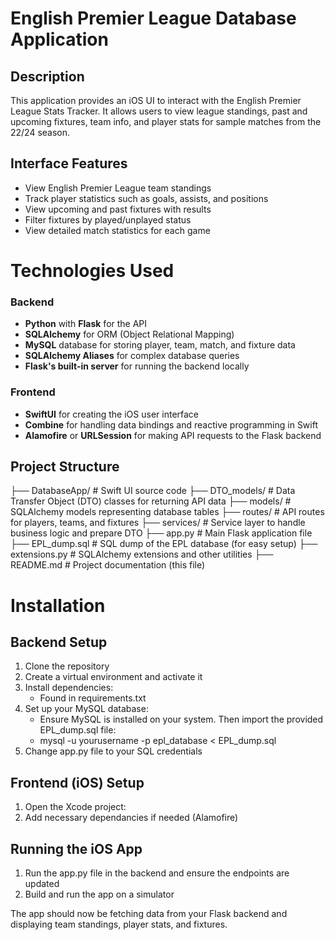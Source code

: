# English Premier League Database Application

## Description

This application provides an iOS UI to interact with the English Premier League Stats Tracker. It allows users to view league standings, past and upcoming fixtures, team info, and player stats for sample matches from the 22/24 season.

## Interface Features

- View English Premier League team standings
- Track player statistics such as goals, assists, and positions
- View upcoming and past fixtures with results
- Filter fixtures by played/unplayed status
- View detailed match statistics for each game

# Technologies Used

### Backend
- **Python** with **Flask** for the API
- **SQLAlchemy** for ORM (Object Relational Mapping)
- **MySQL** database for storing player, team, match, and fixture data
- **SQLAlchemy Aliases** for complex database queries
- **Flask's built-in server** for running the backend locally

### Frontend
- **SwiftUI** for creating the iOS user interface
- **Combine** for handling data bindings and reactive programming in Swift
- **Alamofire** or **URLSession** for making API requests to the Flask backend

## Project Structure

├── DatabaseApp/            # Swift UI source code
├── DTO_models/             # Data Transfer Object (DTO) classes for returning API data
├── models/                 # SQLAlchemy models representing database tables
├── routes/                 # API routes for players, teams, and fixtures
├── services/               # Service layer to handle business logic and prepare DTO
├── app.py                  # Main Flask application file
├── EPL_dump.sql            # SQL dump of the EPL database (for easy setup)
├── extensions.py           # SQLAlchemy extensions and other utilities
├── README.md               # Project documentation (this file)


# Installation

## Backend Setup
1. Clone the repository
2. Create a virtual environment and activate it
3. Install dependencies:
    - Found in requirements.txt
4. Set up your MySQL database:
    - Ensure MySQL is installed on your system. Then import the provided EPL_dump.sql file:
    - mysql -u yourusername -p epl_database < EPL_dump.sql
5. Change app.py file to your SQL credentials 

## Frontend (iOS) Setup
1. Open the Xcode project:
2. Add necessary dependancies if needed (Alamofire)

## Running the iOS App

1. Run the app.py file in the backend and ensure the endpoints are updated
2. Build and run the app on a simulator

The app should now be fetching data from your Flask backend and displaying team standings, player stats, and fixtures.
